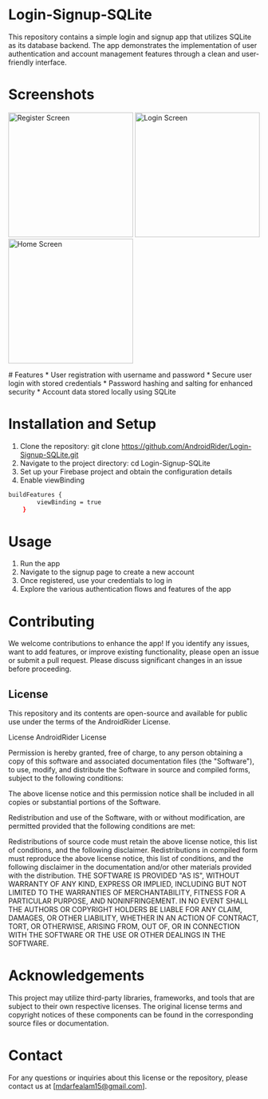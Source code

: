 # Login-Signup-SQLite
This repository contains a simple login and signup app that utilizes SQLite as its database backend. 
The app demonstrates the implementation of user authentication and account management features through a clean and user-friendly interface.

# Screenshots
<p>
<img src="https://user-images.githubusercontent.com/140700822/262973316-46736aeb-fe6d-48fc-bb6a-6a6a665a9849.jpg" alt="Register Screen" width = "250" >
<img src="https://user-images.githubusercontent.com/140700822/262973296-26dd986d-c02a-49c6-84e9-9c20087d8419.jpg" alt="Login Screen" width = "250" >
<img src="https://user-images.githubusercontent.com/140700822/262973274-d1f9f947-0a85-4e0c-93d4-b9fd9c24ea88.jpg" alt="Home Screen" width = "250" >
</p>
# Features
* User registration with username and password
* Secure user login with stored credentials
* Password hashing and salting for enhanced security
* Account data stored locally using SQLite

# Installation and Setup
1. Clone the repository: git clone https://github.com/AndroidRider/Login-Signup-SQLite.git
2. Navigate to the project directory: cd Login-Signup-SQLite
3. Set up your Firebase project and obtain the configuration details
4. Enable viewBinding

```sh
buildFeatures {
        viewBinding = true
    }
```

# Usage
1. Run the app
2. Navigate to the signup page to create a new account
3. Once registered, use your credentials to log in
4. Explore the various authentication flows and features of the app

# Contributing
We welcome contributions to enhance the app! If you identify any issues, want to add features, or improve existing functionality, 
please open an issue or submit a pull request. Please discuss significant changes in an issue before proceeding.

## License

This repository and its contents are open-source and available for public use under the terms of the AndroidRider License.

License
AndroidRider License

Permission is hereby granted, free of charge, to any person obtaining a copy of this software and associated documentation files (the "Software"), to use, modify, and distribute the Software in source and compiled forms, subject to the following conditions:

The above license notice and this permission notice shall be included in all copies or substantial portions of the Software.

Redistribution and use of the Software, with or without modification, are permitted provided that the following conditions are met:

Redistributions of source code must retain the above license notice, this list of conditions, and the following disclaimer.
Redistributions in compiled form must reproduce the above license notice, this list of conditions, and the following disclaimer in the documentation and/or other materials provided with the distribution.
THE SOFTWARE IS PROVIDED "AS IS", WITHOUT WARRANTY OF ANY KIND, EXPRESS OR IMPLIED, INCLUDING BUT NOT LIMITED TO THE WARRANTIES OF MERCHANTABILITY, FITNESS FOR A PARTICULAR PURPOSE, AND NONINFRINGEMENT. IN NO EVENT SHALL THE AUTHORS OR COPYRIGHT HOLDERS BE LIABLE FOR ANY CLAIM, DAMAGES, OR OTHER LIABILITY, WHETHER IN AN ACTION OF CONTRACT, TORT, OR OTHERWISE, ARISING FROM, OUT OF, OR IN CONNECTION WITH THE SOFTWARE OR THE USE OR OTHER DEALINGS IN THE SOFTWARE.

# Acknowledgements
This project may utilize third-party libraries, frameworks, and tools that are subject to their own respective licenses. The original license terms and copyright notices of these components can be found in the corresponding source files or documentation.

# Contact
For any questions or inquiries about this license or the repository, please contact us at [mdarfealam15@gmail.com].


